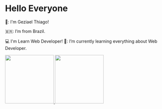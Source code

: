 # Hello Everyone
👊: I'm Geziael Thiago!             

🇧🇷: I’m from Brazil.

:computer: I'm Learn Web Developer!  📖: I’m currently learning everything about Web Developer.

<div>
<a href="https://github.com/GeziaelThiagoPaes ">
<img height="160em" src="https://github-readme-stats.vercel.app/api/top-langs/?username=GeziaelThiagoPaes&layout=compact&langs_count=7&theme=dracula"/>
<img height="160em" src="https://github-readme-stats.vercel.app/api?username=GeziaelThiagoPaes&show_icons=true&theme=dracula&include_all_commits=true&count_private=true"/>
</div>
